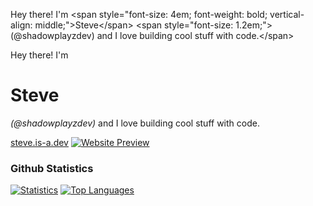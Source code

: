 Hey there! I'm &lt;span style="font-size: 4em; font-weight: bold; vertical-align: middle;">Steve&lt;/span> &lt;span style="font-size: 1.2em;">(@shadowplayzdev) and I love building cool stuff with code.&lt;/span>


Hey there! I'm
# Steve
*(@shadowplayzdev)* and I love building cool stuff with code.

[steve.is-a.dev](https://steve.is-a.dev)
[![Website Preview](preview.webp)](https://steve.is-a.dev)

### Github Statistics
[![Statistics](https://github-readme-stats.vercel.app/api?username=shadowplayzdev&show_icons=true&theme=transparent&hide_border=true&count_private=false)](https://github.com/shadowplayzdev) [![Top Languages](https://github-readme-stats.vercel.app/api/top-langs/?username=shadowplayzdev&layout=compact&theme=transparent&hide_border=true)](https://github.com/shadowplayzdev)
